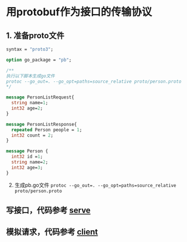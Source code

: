 # 用protobuf作为接口的传输协议

## 1. 准备proto文件
```protobuf
syntax = "proto3";

option go_package = "pb";

/** 
执行以下脚本生成go文件
protoc --go_out=. --go_opt=paths=source_relative proto/person.proto
*/

message PersonListRequest{
  string name=1;
  int32 age=2;
}

message PersonListResponse{
  repeated Person people = 1;
  int32 count = 2;
}

message Person {
  int32 id =1;
  string name=2;
  int32 age=3;
}
```

2. 生成pb.go文件 `protoc --go_out=. --go_opt=paths=source_relative proto/person.proto`

## 写接口，代码参考 [serve](proto/protobuf/serve.go)
## 模拟请求，代码参考 [client](proto/protobuf/client.go)